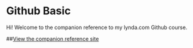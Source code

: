 Github Basic
========================

Hi! Welcome to the companion reference to my lynda.com Github course. 

##[View the companion reference site](-https://github.com/happyccoding/github-basics/-)
